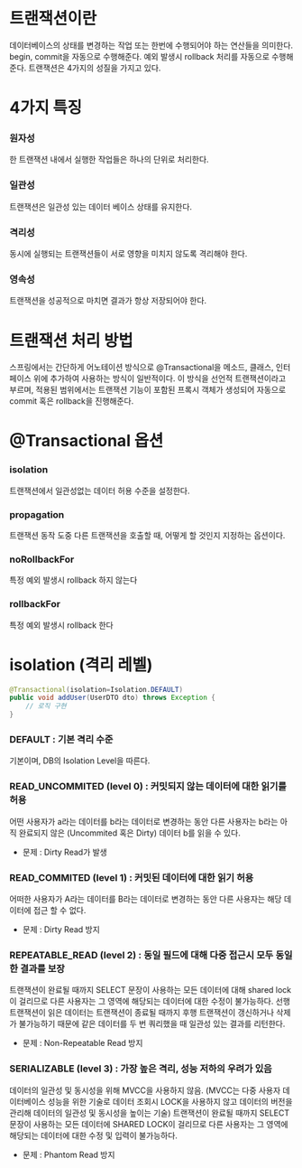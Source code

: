 # 트랜잭션이란
데이터베이스의 상태를 변경하는 작업 또는 한번에 수행되어야 하는 연산들을 의미한다.
begin, commit을 자동으로 수행해준다.
예외 발생시 rollback 처리를 자동으로 수행해준다.
트랜잭션은 4가지의 성질을 가지고 있다.

# 4가지 특징
### 원자성 
한 트랜잭션 내에서 실행한 작업들은 하나의 단위로 처리한다.
### 일관성
트랜잭션은 일관성 있는 데이터 베이스 상태를 유지한다.
### 격리성
동시에 실행되는 트랜잭션들이 서로 영향을 미치지 않도록 격리해야 한다.
### 영속성
트랜잭션을 성공적으로 마치면 결과가 항상 저장되어야 한다.

# 트랜잭션 처리 방법
스프링에서는 간단하게 어노테이션 방식으로 @Transactional을 메소드, 클래스, 인터페이스 위에 추가하여 사용하는 방식이 일반적이다.
이 방식을 선언적 트랜잭션이라고 부르며, 적용된 범위에서는 트랜잭션 기능이 포함된 프록시 객체가 생성되어 자동으로 commit 혹은 rollback을 진행해준다.

# @Transactional 옵션
### isolation
트랜잭션에서 일관성없는 데이터 허용 수준을 설정한다.
### propagation
트랜잭션 동작 도중 다른 트랜잭션을 호출할 때, 어떻게 할 것인지 지정하는 옵션이다.
### noRollbackFor
특정 예외 발생시 rollback 하지 않는다
### rollbackFor
특정 예외 발생시 rollback 한다

# isolation (격리 레벨)
```java
@Transactional(isolation=Isolation.DEFAULT)
public void addUser(UserDTO dto) throws Exception {
	// 로직 구현
}
```
### DEFAULT : 기본 격리 수준
기본이며, DB의 Isolation Level을 따른다.
### READ_UNCOMMITED (level 0) : 커밋되지 않는 데이터에 대한 읽기를 허용
어떤 사용자가 a라는 데이터를 b라는 데이터로 변경하는 동안 다른 사용자는 b라는 아직 완료되지 않은 (Uncommited 혹은 Dirty) 데이터 b를 읽을 수 있다.
- 문제 : Dirty Read가 발생
### READ_COMMITED (level 1) : 커밋된 데이터에 대한 읽기 허용
어떠한 사용자가 A라는 데이터를 B라는 데이터로 변경하는 동안 다른 사용자는 해당 데이터에 접근 할 수 없다.
- 문제 : Dirty Read 방지
### REPEATABLE_READ (level 2) : 동일 필드에 대해 다중 접근시 모두 동일한 결과를 보장
트랜잭션이 완료될 때까지 SELECT 문장이 사용하는 모든 데이터에 대해 shared lock이 걸리므로 다른 사용자는 그 영역에 해당되는 데이터에 대한 수정이 불가능하다.
선행 트랜잭션이 읽은 데이터는 트랜잭션이 종료될 때까지 후행 트랜잭션이 갱신하거나 삭제가 불가능하기 때문에 같은 데이터를 두 번 쿼리했을 때 일관성 있는 결과를 리턴한다.
- 문제 : Non-Repeatable Read 방지
### SERIALIZABLE (level 3) : 가장 높은 격리, 성능 저하의 우려가 있음
데이터의 일관성 및 동시성을 위해 MVCC을 사용하지 않음. (MVCC는 다중 사용자 데이터베이스 성능을 위한 기술로 데이터 조회시 LOCK을 사용하지 않고 데이터의 버전을 관리해 데이터의 일관성 및 동시성을 높이는 기술)
트랜잭션이 완료될 때까지 SELECT 문장이 사용하는 모든 데이터에 SHARED LOCK이 걸리므로 다른 사용자는 그 영역에 해당되는 데이터에 대한 수정 및 입력이 불가능하다.
- 문제 : Phantom Read 방지
